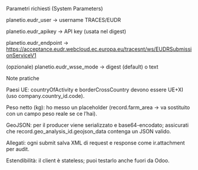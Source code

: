Parametri richiesti (System Parameters)

planetio.eudr_user → username TRACES/EUDR

planetio.eudr_apikey → API key (usata nel digest)

planetio.eudr_endpoint → https://acceptance.eudr.webcloud.ec.europa.eu/tracesnt/ws/EUDRSubmissionServiceV1

(opzionale) planetio.eudr_wsse_mode → digest (default) o text

Note pratiche

Paesi UE: countryOfActivity e borderCrossCountry devono essere UE+XI (uso company.country_id.code).

Peso netto (kg): ho messo un placeholder (record.farm_area → va sostituito con un campo peso reale se ce l’hai).

GeoJSON: per il producer viene serializzato e base64-encodato; assicurati che record.geo_analysis_id.geojson_data contenga un JSON valido.

Allegati: ogni submit salva XML di request e response come ir.attachment per audit.

Estendibilità: il client è stateless; puoi testarlo anche fuori da Odoo.